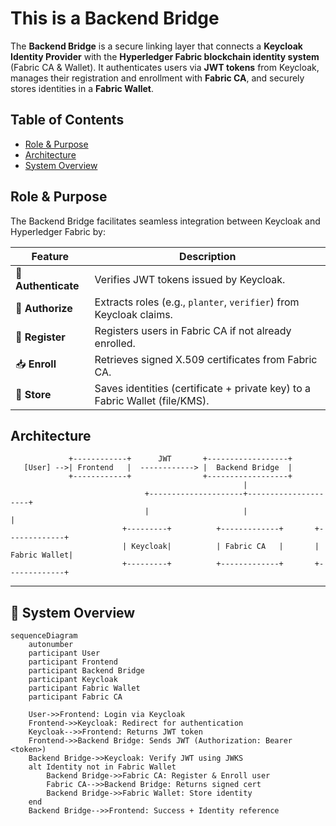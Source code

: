 # This is a Backend Bridge

The **Backend Bridge** is a secure linking layer that connects a **Keycloak Identity Provider** with the **Hyperledger Fabric blockchain identity system** (Fabric CA & Wallet). It authenticates users via **JWT tokens** from Keycloak, manages their registration and enrollment with **Fabric CA**, and securely stores identities in a **Fabric Wallet**.

## Table of Contents
- [Role & Purpose](#role--purpose)
- [Architecture](#architecture)
- [System Overview](#system--overview)

## Role & Purpose

The Backend Bridge facilitates seamless integration between Keycloak and Hyperledger Fabric by:

| Feature             | Description                                                                |
|---------------------|---------------------------------------------------------------------------|
| 🛂 **Authenticate** | Verifies JWT tokens issued by Keycloak.                                    |
| 🧾 **Authorize**    | Extracts roles (e.g., `planter`, `verifier`) from Keycloak claims.         |
| 📜 **Register**     | Registers users in Fabric CA if not already enrolled.                      |
| 📥 **Enroll**       | Retrieves signed X.509 certificates from Fabric CA.                        |
| 🔐 **Store**        | Saves identities (certificate + private key) to a Fabric Wallet (file/KMS).|

## Architecture

```plaintext
             +------------+      JWT       +------------------+
   [User] -->| Frontend   |  ------------> |  Backend Bridge  |
             +------------+                +------------------+
                                                    |
                              +---------------------+---------------------+
                              |                     |                     |
                         +---------+          +-------------+       +-------------+
                         | Keycloak|          | Fabric CA   |       | Fabric Wallet|
                         +---------+          +-------------+       +-------------+

```
---

## 🧭 System Overview

```mermaid
sequenceDiagram
    autonumber
    participant User
    participant Frontend
    participant Backend Bridge
    participant Keycloak
    participant Fabric Wallet
    participant Fabric CA

    User->>Frontend: Login via Keycloak
    Frontend->>Keycloak: Redirect for authentication
    Keycloak-->>Frontend: Returns JWT token
    Frontend->>Backend Bridge: Sends JWT (Authorization: Bearer <token>)
    Backend Bridge->>Keycloak: Verify JWT using JWKS
    alt Identity not in Fabric Wallet
        Backend Bridge->>Fabric CA: Register & Enroll user
        Fabric CA-->>Backend Bridge: Returns signed cert
        Backend Bridge->>Fabric Wallet: Store identity
    end
    Backend Bridge-->>Frontend: Success + Identity reference


